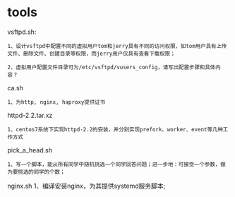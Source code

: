 # tools

vsftpd.sh:

	1、设计vsftpd中配置不同的虚拟用户tom和jerry具有不同的访问权限，如tom用户具有上传文件、删除文件、创建目录等权限，而jerry用户仅具有查看下载权限；

	2、虚拟用户配置文件目录可为/etc/vsftpd/vusers_config，请写出配置步骤和具体内容？

ca.sh

	1、为http, nginx, haproxy提供证书


httpd-2.2.tar.xz

	1、centos7系统下实现httpd-2.2的安装，并分别实现prefork、worker、event等几种工作方式

pick_a_head.sh

	1、写一个脚本，能从所有同学中随机挑选一个同学回答问题；进一步地：可接受一个参数，做为要挑选的同学的个数；

nginx.sh
	1、编译安装nginx，为其提供systemd服务脚本;
